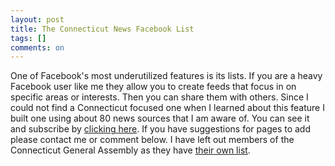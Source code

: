 ```yaml
---
layout: post
title: The Connecticut News Facebook List
tags: []
comments: on
---
```

One of Facebook's most underutilized features is its lists. If you are a heavy Facebook user like me they allow you to create feeds that focus in on specific areas or interests. Then you can share them with others. Since I could not find a Connecticut focused one when I learned about this feature I built one using about 80 news sources that I am aware of. You can see it and subscribe by <a href="https://www.facebook.com/lists/664745338142">clicking here</a>. If you have suggestions for pages to add please contact me or comment below. I have left out members of the Connecticut General Assembly as they have <a href="https://www.facebook.com/lists/10151169544521725">their own list</a>.
